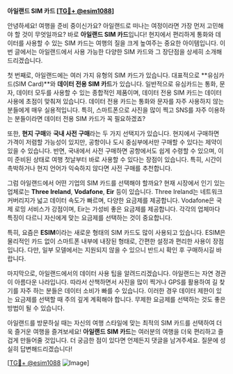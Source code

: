 **아일랜드 SIM 카드 [[TG💪+ @esim1088](https://t.me/s/esim1088)]**

안녕하세요! 여행을 준비 중이신가요? 아일랜드로 떠나는 여정이라면 가장 먼저 고민해야 할 것이 무엇일까요? 바로 **아일랜드 SIM 카드**입니다! 현지에서 편리하게 통화와 데이터를 사용할 수 있는 SIM 카드는 여행의 질을 크게 높여주는 중요한 아이템입니다. 이번 글에서는 아일랜드에서 사용 가능한 다양한 SIM 카드와 그 장단점을 상세히 소개해드리겠습니다.

첫 번째로, 아일랜드에는 여러 가지 유형의 SIM 카드가 있습니다. 대표적으로 **유심카드(SIM Card)**와 **데이터 전용 SIM 카드**가 있습니다. 일반적으로 유심카드는 통화, 문자, 데이터 모두를 사용할 수 있는 종합적인 제품이며, 데이터 전용 SIM 카드는 데이터 사용에 초점이 맞춰져 있습니다. 데이터 전용 카드는 통화와 문자를 자주 사용하지 않는 분들에게 매우 실용적입니다. 특히, 스마트폰으로 사진을 많이 찍고 SNS를 자주 이용하는 분들이라면 데이터 전용 SIM 카드가 꼭 필요하겠죠?

또한, **현지 구매**와 **국내 사전 구매**라는 두 가지 선택지가 있습니다. 현지에서 구매하면 가격이 저렴할 가능성이 있지만, 공항이나 도시 중심부에서만 구매할 수 있다는 제약이 있을 수 있습니다. 반면, 국내에서 사전 구매하면 공항에서도 쉽게 수령할 수 있으며, 이미 준비된 상태로 여행 첫날부터 바로 사용할 수 있다는 장점이 있습니다. 특히, 시간이 촉박하거나 현지 언어가 익숙하지 않다면 사전 구매를 추천합니다.

그럼 아일랜드에서 어떤 기업의 SIM 카드를 선택해야 할까요? 현재 시장에서 인기 있는 업체로는 **Three Ireland**, **Vodafone**, **Eir** 등이 있습니다. Three Ireland는 네트워크 커버리지가 넓고 데이터 속도가 빠르며, 다양한 요금제를 제공합니다. Vodafone은 국제 로밍 서비스가 강점이며, Eir는 가성비 좋은 요금제를 제공합니다. 각각의 업체마다 특징이 다르니 자신에게 맞는 요금제를 선택하는 것이 중요합니다.

특히, 요즘은 **ESIM**이라는 새로운 형태의 SIM 카드도 많이 사용되고 있습니다. ESIM은 물리적인 카드 없이 스마트폰 내부에 내장된 형태로, 간편한 설정과 편리한 사용이 장점입니다. 다만, 일부 모델에서는 지원되지 않을 수 있으니 반드시 확인 후 구매하시길 바랍니다.

마지막으로, 아일랜드에서의 데이터 사용 팁을 알려드리겠습니다. 아일랜드는 자연 경관이 아름다운 나라입니다. 따라서 산책하면서 사진을 많이 찍거나 GPS를 활용하여 길 찾기를 자주 하는 분들은 데이터 소비가 빠를 수 있습니다. 이러한 경우 데이터 제한이 있는 요금제를 선택할 때 주의 깊게 계획해야 합니다. 무제한 요금제를 선택하는 것도 좋은 방법이 될 수 있습니다.

아일랜드를 방문하실 때는 자신의 여행 스타일에 맞는 최적의 SIM 카드를 선택하여 더욱 즐거운 여행을 즐겨보세요! **아일랜드 SIM 카드**는 여러분의 여행을 더욱 편리하고 즐겁게 만들어줄 것입니다. 더 궁금한 점이 있다면 언제든지 댓글을 남겨주세요. 질문에 성실히 답변해드리겠습니다!

[[TG💪+ @esim1088](https://t.me/s/esim1088) ![Image](https://i.postimg.cc/Y0z9fWf4/image.png)]